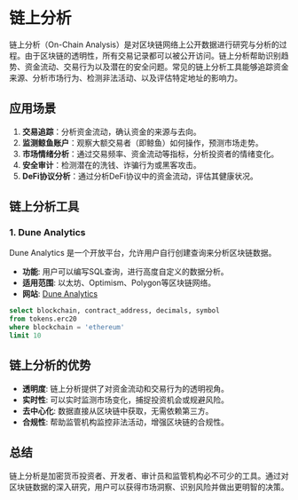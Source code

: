 # 链上分析

链上分析（On-Chain Analysis）是对区块链网络上公开数据进行研究与分析的过程。由于区块链的透明性，所有交易记录都可以被公开访问。链上分析帮助识别趋势、资金流动、交易行为以及潜在的安全问题。常见的链上分析工具能够追踪资金来源、分析市场行为、检测非法活动、以及评估特定地址的影响力。

## 应用场景

1. **交易追踪**：分析资金流动，确认资金的来源与去向。
2. **监测鲸鱼账户**：观察大额交易者（即鲸鱼）如何操作，预测市场走势。
3. **市场情绪分析**：通过交易频率、资金流动等指标，分析投资者的情绪变化。
4. **安全审计**：检测潜在的洗钱、诈骗行为或黑客攻击。
5. **DeFi协议分析**：通过分析DeFi协议中的资金流动，评估其健康状况。

<DocsAD/>

## 链上分析工具

### 1. Dune Analytics
Dune Analytics 是一个开放平台，允许用户自行创建查询来分析区块链数据。

- **功能**: 用户可以编写SQL查询，进行高度自定义的数据分析。
- **适用范围**: 以太坊、Optimism、Polygon等区块链网络。
- **网站**: [Dune Analytics](https://dune.com)

```sql
select blockchain, contract_address, decimals, symbol
from tokens.erc20
where blockchain = 'ethereum'
limit 10
```

## 链上分析的优势

- **透明度**: 链上分析提供了对资金流动和交易行为的透明视角。
- **实时性**: 可以实时监测市场变化，捕捉投资机会或规避风险。
- **去中心化**: 数据直接从区块链中获取，无需依赖第三方。
- **合规性**: 帮助监管机构监控非法活动，增强区块链的合规性。

## 总结

链上分析是加密货币投资者、开发者、审计员和监管机构必不可少的工具。通过对区块链数据的深入研究，用户可以获得市场洞察、识别风险并做出更明智的决策。